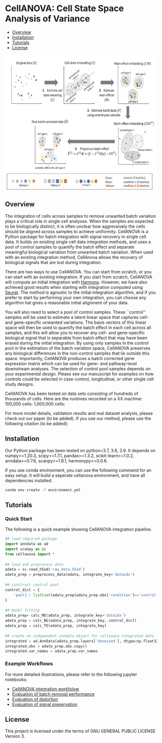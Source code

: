 # CellANOVA: Cell State Space Analysis of Variance

- [Overview](#overview)
- [Installation](#installation)
- [Tutorials](#tutorials)
- [License](#license)

<img src="https://github.com/Janezjz/cellanova/blob/main/figures/model.jpg" width="700" height="450">

## Overview
The integration of cells across samples to remove unwanted batch variation plays a critical role in single cell analyses. When the samples are expected to be biologically distinct, it is often unclear how aggressively the cells should be aligned across samples to achieve uniformity.  CellANOVA is a Python package for batch integration with signal recovery in single cell data.  It builds on existing single cell data integration methods, and uses a pool of control samples to quantify the batch effect and separate meaningful biological variation from unwanted batch variation.  When used with an existing integration method, CellAnova allows the recovery of biological signals that are lost during integration.  

There are two ways to use CellANOVA.  You can start from scratch, or you can start with an existing integration.  If you start from scratch, CellANOVA will compute an initial integration with [Harmony](https://portals.broadinstitute.org/harmony/).  However, we have also achieved good results when starting with integration computed using [Seurat](https://satijalab.org/seurat/articles/integration_rpca.html).  The method is agnostic to the initial integration algorithm, and if you prefer to start by performing your own integration, you can choose any algorithm  hat gives a reasonable initial alignment of your data.

You will also need to select a pool of control samples.   These ``control'' samples will be used to estimate a latent linear space that captures cell- and gene-specific unwanted variations.  The basis vectors of this linear space will then be used to quantify the batch effect in each cell across all samples, and this will allow you to recover any cell- and gene-specific biological signal that is separable from batch effect that may have been erased during the initial integration.  By using only samples in the control pool in the estimation of the batch variation space, CellANOVA preserves any biological differences in the non-control samples that lie outside this space.  Importantly, CellANOVA produces a batch corrected gene expression matrix which can be used for gene- and pathway-level downstream analyses.
The selection of control pool samples depends on your experimental design.  Please see our manuscript for examples on how controls could be selected in case-control, longitudinal, or other single cell study designs.  

CellANOVA has been tested on data sets consisting of hundreds of thousands of cells.  Here are the runtimes recorded on a XX machine:
    100,000 cells:
    1,000,000 cells:

For more model details, validation results and real dataset analysis, please check out our paper (to be added). If you use our method, please use the following citation (to be added):

## Installation

Our Python package has been tested on python=3.7, 3.8, 3.9. It depends on numpy>=1.20.3, scipy>=1.7.1, pandas>=1.3.2, scikit-learn>=1.0.2, anndata>=0.7.6, scanpy>=1.8.1, harmonypy>=0.0.6. 

If you use conda environment, you can use the following command for an easy setup. It will build a seperate cellanova environment, and have all dependencies installed.

```bash
conda env create -f environment.yml
```

## Tutorials
### Quick Start

The following is a quick example showing CellANOVA integration pipeline.

```python
## load required package
import anndata as ad
import scanpy as sc
from cellanova import *

## load and preprocess data
adata = sc.read_h5ad('raw_data.h5ad')
adata_prep = preprocess_data(adata, integrate_key='dataidx')

## construct control pool
control_dict = {
    'pool1': list(set(adata_prep[adata_prep.obs['condition']=='control',].obs['dataidx'])),
}

## model fitting
adata_prep= calc_ME(adata_prep, integrate_key='dataidx')
adata_prep = calc_BE(adata_prep, integrate_key, control_dict)
adata_prep = calc_TE(adata_prep, integrate_key)

## create an independent anndata object for cellanova-integrated data
integrated = ad.AnnData(adata_prep.layers['denoised'], dtype=np.float32)
integrated.obs = adata_prep.obs.copy()
integrated.var_names = adata_prep.var_names
```


### Example Workflows

For more detailed illustrations, please refer to the following jupyter notebooks:
 * [CellANOVA integration workfolow](https://github.com/Janezjz/cellanova/blob/main/tutorials/cellanova_integration.ipynb)
 * [Evaluation of batch removal performance](https://github.com/Janezjz/cellanova/blob/main/tutorials/eval_batch_removal.ipynb)
 * [Evaluation of distortion](https://github.com/Janezjz/cellanova/blob/main/tutorials/eval_distortion.ipynb)
 * [Evaluation of signal preservation](https://github.com/Janezjz/cellanova/blob/main/tutorials/eval_signal_preservation.ipynb)



## License

This project is licensed under the terms of GNU GENERAL PUBLIC LICENSE Version 3.
